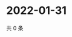 # 2022-01-31

共 0 条

<!-- BEGIN WEIBO -->
<!-- 最后更新时间 Mon Jan 31 2022 23:19:32 GMT+0800 (China Standard Time) -->

<!-- END WEIBO -->
